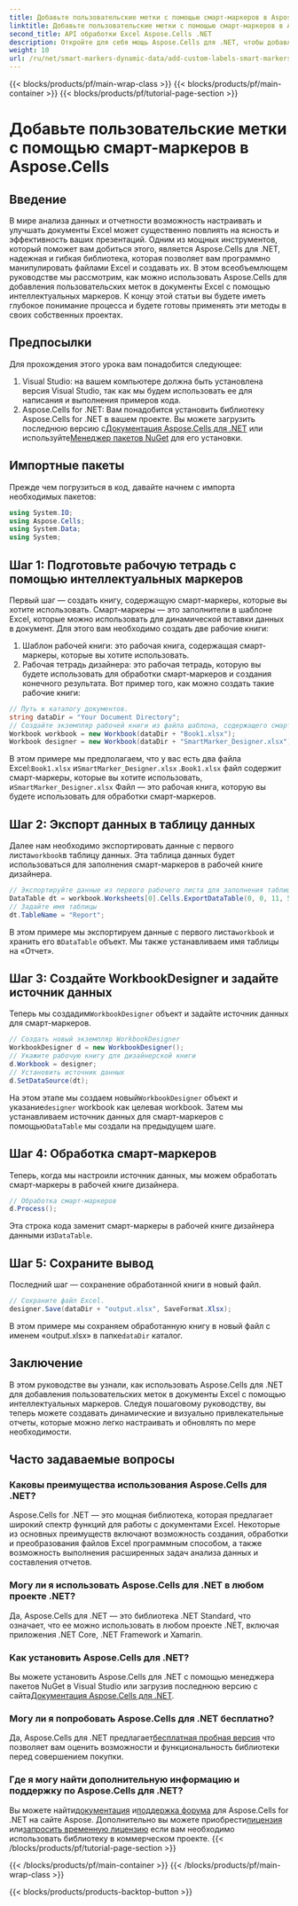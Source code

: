 ```yaml
---
title: Добавьте пользовательские метки с помощью смарт-маркеров в Aspose.Cells
linktitle: Добавьте пользовательские метки с помощью смарт-маркеров в Aspose.Cells
second_title: API обработки Excel Aspose.Cells .NET
description: Откройте для себя мощь Aspose.Cells для .NET, чтобы добавлять пользовательские метки и интеллектуальные маркеры в документы Excel. Следуйте этому пошаговому руководству и создавайте динамичные, визуально привлекательные отчеты.
weight: 10
url: /ru/net/smart-markers-dynamic-data/add-custom-labels-smart-markers/
---
```


{{< blocks/products/pf/main-wrap-class >}}
{{< blocks/products/pf/main-container >}}
{{< blocks/products/pf/tutorial-page-section >}}

# Добавьте пользовательские метки с помощью смарт-маркеров в Aspose.Cells

## Введение
В мире анализа данных и отчетности возможность настраивать и улучшать документы Excel может существенно повлиять на ясность и эффективность ваших презентаций. Одним из мощных инструментов, который поможет вам добиться этого, является Aspose.Cells для .NET, надежная и гибкая библиотека, которая позволяет вам программно манипулировать файлами Excel и создавать их.
В этом всеобъемлющем руководстве мы рассмотрим, как можно использовать Aspose.Cells для добавления пользовательских меток в документы Excel с помощью интеллектуальных маркеров. К концу этой статьи вы будете иметь глубокое понимание процесса и будете готовы применять эти методы в своих собственных проектах.
## Предпосылки
Для прохождения этого урока вам понадобится следующее:
1. Visual Studio: на вашем компьютере должна быть установлена версия Visual Studio, так как мы будем использовать ее для написания и выполнения примеров кода.
2.  Aspose.Cells for .NET: Вам понадобится установить библиотеку Aspose.Cells for .NET в вашем проекте. Вы можете загрузить последнюю версию с[Документация Aspose.Cells для .NET](https://reference.aspose.com/cells/net/) или используйте[Менеджер пакетов NuGet](https://www.nuget.org/packages/Aspose.Cells/) для его установки.
## Импортные пакеты
Прежде чем погрузиться в код, давайте начнем с импорта необходимых пакетов:
```csharp
using System.IO;
using Aspose.Cells;
using System.Data;
using System;
```
## Шаг 1: Подготовьте рабочую тетрадь с помощью интеллектуальных маркеров
Первый шаг — создать книгу, содержащую смарт-маркеры, которые вы хотите использовать. Смарт-маркеры — это заполнители в шаблоне Excel, которые можно использовать для динамической вставки данных в документ.
Для этого вам необходимо создать две рабочие книги:
1. Шаблон рабочей книги: это рабочая книга, содержащая смарт-маркеры, которые вы хотите использовать.
2. Рабочая тетрадь дизайнера: это рабочая тетрадь, которую вы будете использовать для обработки смарт-маркеров и создания конечного результата.
Вот пример того, как можно создать такие рабочие книги:
```csharp
// Путь к каталогу документов.
string dataDir = "Your Document Directory";
// Создайте экземпляр рабочей книги из файла шаблона, содержащего смарт-маркеры.
Workbook workbook = new Workbook(dataDir + "Book1.xlsx");
Workbook designer = new Workbook(dataDir + "SmartMarker_Designer.xlsx");
```
 В этом примере мы предполагаем, что у вас есть два файла Excel:`Book1.xlsx` и`SmartMarker_Designer.xlsx` .`Book1.xlsx` файл содержит смарт-маркеры, которые вы хотите использовать, и`SmartMarker_Designer.xlsx` Файл — это рабочая книга, которую вы будете использовать для обработки смарт-маркеров.
## Шаг 2: Экспорт данных в таблицу данных
 Далее нам необходимо экспортировать данные с первого листа`workbook`в таблицу данных. Эта таблица данных будет использоваться для заполнения смарт-маркеров в рабочей книге дизайнера.
```csharp
// Экспортируйте данные из первого рабочего листа для заполнения таблицы данных.
DataTable dt = workbook.Worksheets[0].Cells.ExportDataTable(0, 0, 11, 5, true);
// Задайте имя таблицы
dt.TableName = "Report";
```
 В этом примере мы экспортируем данные с первого листа`workbook` и хранить его в`DataTable` объект. Мы также устанавливаем имя таблицы на «Отчет».
## Шаг 3: Создайте WorkbookDesigner и задайте источник данных
 Теперь мы создадим`WorkbookDesigner` объект и задайте источник данных для смарт-маркеров.
```csharp
// Создать новый экземпляр WorkbookDesigner
WorkbookDesigner d = new WorkbookDesigner();
// Укажите рабочую книгу для дизайнерской книги
d.Workbook = designer;
// Установить источник данных
d.SetDataSource(dt);
```
 На этом этапе мы создаем новый`WorkbookDesigner` объект и указание`designer` workbook как целевая workbook. Затем мы устанавливаем источник данных для смарт-маркеров с помощью`DataTable` мы создали на предыдущем шаге.
## Шаг 4: Обработка смарт-маркеров
Теперь, когда мы настроили источник данных, мы можем обработать смарт-маркеры в рабочей книге дизайнера.
```csharp
// Обработка смарт-маркеров
d.Process();
```
Эта строка кода заменит смарт-маркеры в рабочей книге дизайнера данными из`DataTable`.
## Шаг 5: Сохраните вывод
Последний шаг — сохранение обработанной книги в новый файл.
```csharp
// Сохраните файл Excel.
designer.Save(dataDir + "output.xlsx", SaveFormat.Xlsx);
```
 В этом примере мы сохраняем обработанную книгу в новый файл с именем «output.xlsx» в папке`dataDir` каталог.
## Заключение
В этом руководстве вы узнали, как использовать Aspose.Cells для .NET для добавления пользовательских меток в документы Excel с помощью интеллектуальных маркеров. Следуя пошаговому руководству, вы теперь можете создавать динамические и визуально привлекательные отчеты, которые можно легко настраивать и обновлять по мере необходимости.
## Часто задаваемые вопросы
### Каковы преимущества использования Aspose.Cells для .NET?
Aspose.Cells for .NET — это мощная библиотека, которая предлагает широкий спектр функций для работы с документами Excel. Некоторые из основных преимуществ включают возможность создания, обработки и преобразования файлов Excel программным способом, а также возможность выполнения расширенных задач анализа данных и составления отчетов.
### Могу ли я использовать Aspose.Cells для .NET в любом проекте .NET?
Да, Aspose.Cells для .NET — это библиотека .NET Standard, что означает, что ее можно использовать в любом проекте .NET, включая приложения .NET Core, .NET Framework и Xamarin.
### Как установить Aspose.Cells для .NET?
 Вы можете установить Aspose.Cells для .NET с помощью менеджера пакетов NuGet в Visual Studio или загрузив последнюю версию с сайта[Документация Aspose.Cells для .NET](https://reference.aspose.com/cells/net/).
### Могу ли я попробовать Aspose.Cells для .NET бесплатно?
 Да, Aspose.Cells для .NET предлагает[бесплатная пробная версия](https://releases.aspose.com/) что позволяет вам оценить возможности и функциональность библиотеки перед совершением покупки.
### Где я могу найти дополнительную информацию и поддержку по Aspose.Cells для .NET?
 Вы можете найти[документация](https://reference.aspose.com/cells/net/) и[поддержка форума](https://forum.aspose.com/c/cells/9) для Aspose.Cells for .NET на сайте Aspose. Дополнительно вы можете приобрести[лицензия](https://purchase.aspose.com/buy) или[запросить временную лицензию](https://purchase.aspose.com/temporary-license/) если вам необходимо использовать библиотеку в коммерческом проекте.
{{< /blocks/products/pf/tutorial-page-section >}}

{{< /blocks/products/pf/main-container >}}
{{< /blocks/products/pf/main-wrap-class >}}

{{< blocks/products/products-backtop-button >}}
